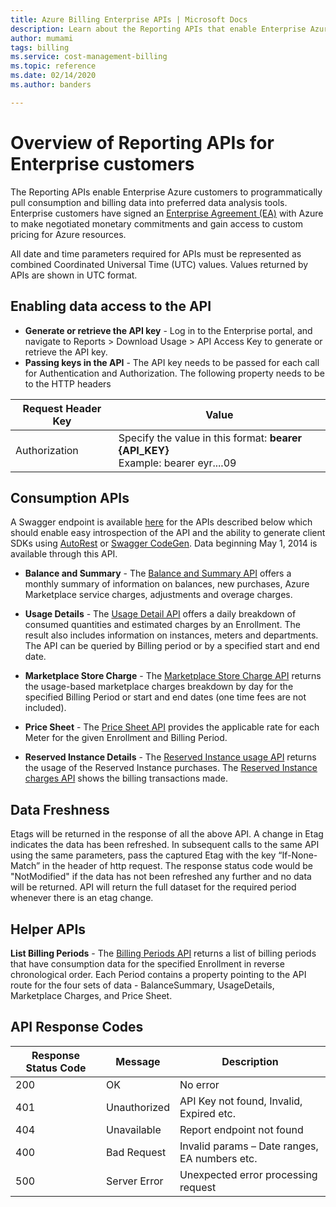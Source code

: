 ```yaml
---
title: Azure Billing Enterprise APIs | Microsoft Docs
description: Learn about the Reporting APIs that enable Enterprise Azure customers to pull consumption data programmatically.
author: mumami
tags: billing
ms.service: cost-management-billing
ms.topic: reference
ms.date: 02/14/2020
ms.author: banders

---
```

# Overview of Reporting APIs for Enterprise customers
The Reporting APIs enable Enterprise Azure customers to programmatically pull consumption and billing data into preferred data analysis tools. Enterprise customers have signed an [Enterprise Agreement (EA)](https://azure.microsoft.com/pricing/enterprise-agreement/) with Azure to make negotiated monetary commitments and gain access to custom pricing for Azure resources.

All date and time parameters required for APIs must be represented as combined Coordinated Universal Time (UTC) values. Values returned by APIs are shown in UTC format.

## Enabling data access to the API
* **Generate or retrieve the API key** - Log in to the Enterprise portal, and navigate to Reports > Download Usage > API Access Key to generate or retrieve the API key.
* **Passing keys in the API** - The API key needs to be passed for each call for Authentication and Authorization. The following property needs to be to the HTTP headers

|Request Header Key | Value|
|-|-|
|Authorization| Specify the value in this format: **bearer {API_KEY}** <br/> Example: bearer eyr....09|

## Consumption APIs
A Swagger endpoint is available [here](https://consumption.azure.com/swagger/ui/index) for the APIs described below which should enable easy introspection of the API and the ability to generate client SDKs using [AutoRest](https://github.com/Azure/AutoRest) or [Swagger CodeGen](https://swagger.io/swagger-codegen/). Data beginning May 1, 2014 is available through this API.

* **Balance and Summary** - The [Balance and Summary API](/rest/api/billing/enterprise/billing-enterprise-api-balance-summary) offers a monthly summary of information on balances, new purchases, Azure Marketplace service charges, adjustments and overage charges.

* **Usage Details** - The [Usage Detail API](/rest/api/billing/enterprise/billing-enterprise-api-usage-detail) offers a daily breakdown of consumed quantities and estimated charges by an Enrollment. The result also includes information on instances, meters and departments. The API can be queried by Billing period or by a specified start and end date.

* **Marketplace Store Charge** - The [Marketplace Store Charge API](/rest/api/billing/enterprise/billing-enterprise-api-marketplace-storecharge) returns the usage-based marketplace charges breakdown by day for the specified Billing Period or start and end dates (one time fees are not included).

* **Price Sheet** - The [Price Sheet API](/rest/api/billing/enterprise/billing-enterprise-api-pricesheet) provides the applicable rate for each Meter for the given Enrollment and Billing Period.

* **Reserved Instance Details** - The [Reserved Instance usage API](/rest/api/billing/enterprise/billing-enterprise-api-reserved-instance-usage) returns the usage of the Reserved Instance purchases. The [Reserved Instance charges API](/rest/api/billing/enterprise/billing-enterprise-api-reserved-instance-usage) shows the billing transactions made.

## Data Freshness
Etags will be returned in the response of all the above API. A change in Etag indicates the data has been refreshed.  In subsequent calls to the same API using the same parameters, pass the captured Etag with the key “If-None-Match” in the header of http request. The response status code would be "NotModified" if the data has not been refreshed any further and no data will be returned. API will return the full dataset for the required period whenever there is an etag change.

## Helper APIs
 **List Billing Periods** - The [Billing Periods API](/rest/api/billing/enterprise/billing-enterprise-api-billing-periods) returns a list of billing periods that have consumption data for the specified Enrollment in reverse chronological order. Each Period contains a property pointing to the API route for the four sets of data - BalanceSummary, UsageDetails, Marketplace Charges, and Price Sheet.


## API Response Codes   
|Response Status Code|Message|Description|
|-|-|-|
|200| OK|No error|
|401| Unauthorized| API Key not found, Invalid, Expired etc.|
|404| Unavailable| Report endpoint not found|
|400| Bad Request| Invalid params – Date ranges, EA numbers etc.|
|500| Server Error| Unexpected error processing request|
